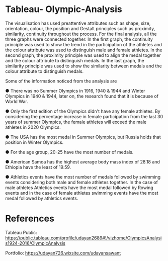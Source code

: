 # Tableau- Olympic-Analysis

The visualisation has used preattentive attributes such as shape, size, orientation, colour, the position and Gestalt
principles such as proximity, similarity, continuity throughout the process. For the final analysis, all the three
graphs were connected together. In the first graph, the continuity principle was used to show the trend in the
participation of the athletes and the colour attribute was used to distinguish male and female athletes. In the
second graph, the proximity principle was used to align the medal together and the colour attribute to distinguish
medals. In the last graph, the similarity principle was used to show the similarity between medals and the colour
attribute to distinguish medals.

Some of the information noticed from the analysis are

  ●  There was no Summer Olympics in 1916, 1940 & 1944 and Winter Olympics in 1940 & 1944, later on, the research found that it is because of World War.
  
  ●  Only the first edition of the Olympics didn't have any female athletes. By considering the percentage increase in female participation from the last 30 years of summer Olympics, the female athletes will exceed the male athletes in 2020 Olympics.
  
  ●  The USA has the most medal in Summer Olympics, but Russia holds that position in Winter Olympics.
  
  ●  For the age group, 20-25 have the most number of medals.
  
  ●  American Samoa has the highest average body mass index of 28.18 and Ethiopia have the least of 19.59.
  
  ●  Athletics events have the most number of medals followed by swimming events considering both male and female athletes together. In the case of male athletes Athletics events have the most medal followed by Rowing events and in the case of female athletes swimming events have the most medal followed by athletics events.
  
  
 # References
 
 Tableau Public: https://public.tableau.com/profile/udayan2689#!/vizhome/OlympicsAnalysis1924-2016/OlympicAnalysis
 
 Portfolio: https://udayan726.wixsite.com/udayansawant
 
 
